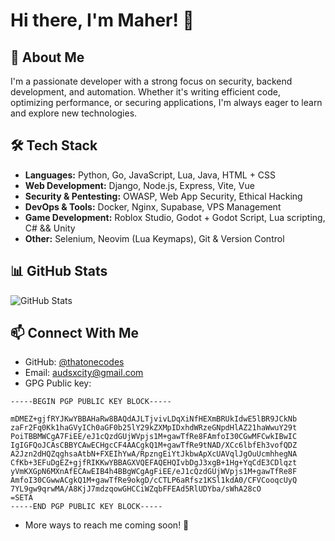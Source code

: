# Hi there, I'm Maher! 👋

## 🚀 About Me
I'm a passionate developer with a strong focus on security, backend development, and automation. Whether it's writing efficient code, optimizing performance, or securing applications, I'm always eager to learn and explore new technologies.

## 🛠 Tech Stack
- **Languages:** Python, Go, JavaScript, Lua, Java, HTML + CSS
- **Web Development:** Django, Node.js, Express, Vite, Vue
- **Security & Pentesting:** OWASP, Web App Security, Ethical Hacking
- **DevOps & Tools:** Docker, Nginx, Supabase, VPS Management
- **Game Development:** Roblox Studio, Godot + Godot Script, Lua scripting, C# && Unity
- **Other:** Selenium, Neovim (Lua Keymaps), Git & Version Control

## 📊 GitHub Stats
![GitHub Stats](https://github-readme-stats.vercel.app/api?username=thatonecodes&theme=default&show_icons=true&hide_border=true&count_private=true)

## 📫 Connect With Me
- GitHub: [@thatonecodes](https://github.com/thatonecodes)
- Email: [audsxcity@gmail.com](mailto:audsxcity@gmail.com)
- GPG Public key:
```
-----BEGIN PGP PUBLIC KEY BLOCK-----

mDMEZ+gjfRYJKwYBBAHaRw8BAQdAJLTjvivLDqXiNfHEXmBRUkIdwE5lBR9JCkNb
zaFr2Fq0Kk1haGVyICh0aGF0b25lY29kZXMpIDxhdWRzeGNpdHlAZ21haWwuY29t
PoiTBBMWCgA7FiEE/eJ1cQzdGUjWVpjs1M+gawTfRe8FAmfoI30CGwMFCwkIBwIC
IgIGFQoJCAsCBBYCAwECHgcCF4AACgkQ1M+gawTfRe9tNAD/XCc6lbfEh3vofQDZ
A2Jzn2dHQZqghsaAtbN+FXEIhYwA/RpzngEiYtJkbwApXcUAVqlJgOuUcmhhegNA
CfKb+3EFuDgEZ+gjfRIKKwYBBAGXVQEFAQEHQIvbDgJ3xgB+1Hg+YqCdE3CDlqzt
yVmKXGpN6MXnAfECAwEIB4h4BBgWCgAgFiEE/eJ1cQzdGUjWVpjs1M+gawTfRe8F
AmfoI30CGwwACgkQ1M+gawTfRe9okgD/cCTLP6aRfsz1KSl1kdA0/CFVCooqcUyQ
7YL9gw9qrwMA/A8KjJ7mdzqowGHCCiWZqbFFEAd5RlUDYba/sWhA28cO
=SETA
-----END PGP PUBLIC KEY BLOCK-----
```
- More ways to reach me coming soon! 🚀

<!--
**thatonecodes/thatonecodes** is a ✨ _special_ ✨ repository because its `README.md` (this file) appears on your GitHub profile.

Here are some ideas to get you started:

- 🔭 I’m currently working on ...
- 🌱 I’m currently learning ...
- 👯 I’m looking to collaborate on ...
- 🤔 I’m looking for help with ...
- 💬 Ask me about ...
- 📫 How to reach me: ...
- 😄 Pronouns: ...
- ⚡ Fun fact: ...
-->
